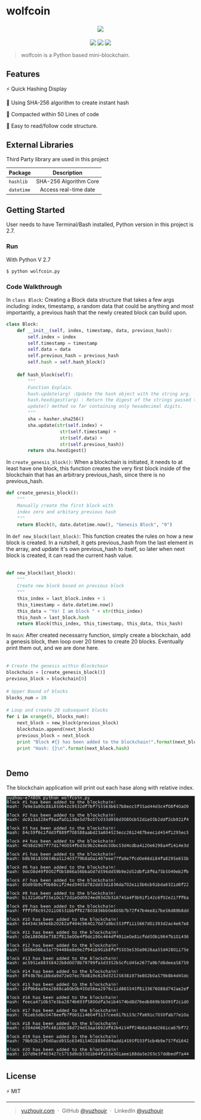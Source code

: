# wolfcoin

<h3 style="text-align:center;font-weight: 300;" align="center">
  <img src="http://yuzhoujr.com/logo/wolfcoin.PNG" width="160px">
</h3>

<p align="center">
  <img src="https://img.shields.io/badge/license-MIT-yellow.svg?style=flat-square">
  <img src="https://img.shields.io/badge/downloads-0k-yellow.svg?style=flat-square">
  <img src="https://img.shields.io/badge/build-passing-yellow.svg?style=flat-square">
</p>


> wolfcoin is a Python based mini-blockchain.

## Features

⚡️ Quick Hashing Display

🤣 Using SHA-256 algorithm to create instant hash

🎯 Compacted within 50 Lines of code

💫 Easy to read/follow code structure.

## External Libraries

Third Party library are used in this project

| Package           |   Description |
| ------------- |:-------------:|
| `hashlib`     |  SHA-256 Algorithm Core  |
| `datetime` |  Access real-time date  |

## Getting Started

User needs to have Terminal/Bash installed, Python version in this project is 2.7.

### Run

With Python V 2.7

```bash
$ python wolfcoin.py
```

### Code Walkthrough

In `class Block`: Creating a Block data structure that takes a few args including: index, timestamp, a random data that could be anything and most importantly, a previous hash that the newly created block can build upon.

```python
class Block:
    def __init__(self, index, timestamp, data, previous_hash):
        self.index = index
        self.timestamp = timestamp
        self.data = data
        self.previous_hash = previous_hash
        self.hash = self.hash_block()

    def hash_block(self):
        """
        Function Explain.
        hash.update(arg) :Update the hash object with the string arg.
        hash.hexdigest(arg) : Return the digest of the strings passed to the
        update() method so far containing only hexadecimal digits.
        """
        sha = hasher.sha256()
        sha.update(str(self.index) +
                    str(self.timestamp) +
                    str(self.data) +
                    str(self.previous_hash))
        return sha.hexdigest()
```




In `create_genesis_block()`: When a blockchain is initiated, it needs to at least have one block, this function creates the very first block inside of the blockchain that has an arbitrary previous_hash, since there is no previous_hash.

```python
def create_genesis_block():
    """
    Manually create the first block with
    index zero and arbitary previous hash
    """
    return Block(0, date.datetime.now(), "Genesis Block", "0")
```



In `def new_block(last_block)`: This function creates the rules on how a new block is created. In a nutshell, it gets previous_hash from the last element in the array, and update it's own previous_hash to itself, so later when next block is created, it can read the current hash value.

```python

def new_block(last_block):
    """
    Create new block based on previous block
    """
    this_index = last_block.index + 1
    this_timestamp = date.datetime.now()
    this_data = "Yo! I am block " + str(this_index)
    this_hash = last_block.hash
    return Block(this_index, this_timestamp, this_data, this_hash)
```



In `main`: After created necessarry function, simply create a blockchain, add a genesis block, then loop over 20 times to create 20 blocks. Eventually print them out, and we are done here.


```python

# Create the genesis within Blockchain
blockchain = [create_genesis_block()]
previous_block = blockchain[0]

# Upper Bound of blocks
blocks_num = 20

# Loop and create 20 subsequent blocks
for i in xrange(0, blocks_num):
    next_block = new_block(previous_block)
    blockchain.append(next_block)
    previous_block = next_block
    print "Block #{} has been added to the blockchain!".format(next_block.index)
    print "Hash: {}\n".format(next_block.hash)
    
```





## Demo
The blockchain application will print out each hase along with relative index.

![Demo](demo.png)


## License

⚡️ MIT

---

> [yuzhoujr.com](http://www.yuzhoujr.com) &nbsp;&middot;&nbsp;
> GitHub [@yuzhoujr](https://github.com/yuzhoujr) &nbsp;&middot;&nbsp;
> LinkedIn [@yuzhoujr](https://linkedin.com/in/yuzhoujr)
